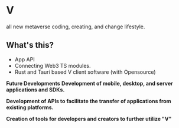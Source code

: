 # V
all new metaverse coding, creating, and change lifestyle.

## What's this?
 - App API
 - Connecting Web3 TS modules.
 - Rust and Tauri based V client software (with Opensource)
 
  __Future Developments__
  __Development of mobile, desktop, and server applications and SDKs.__

  __Development of APIs to facilitate the transfer of applications from existing platforms.__
  
  __Creation of tools for developers and creators to further utilize "V"__
